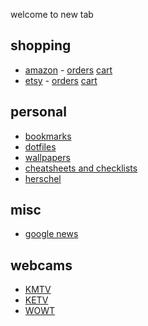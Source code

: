 <!-- ## new tab -->
welcome to new tab

## shopping
- [amazon](https://amazon.com) - [orders](https://amazon.com/your-orders) [cart](https://www.amazon.com/gp/aw/c)
- [etsy](https://etsy.com) - [orders](https://www.etsy.com/your/purchases) [cart](https://www.etsy.com/cart)

## personal
- [bookmarks](bookmarks.md)
- [dotfiles](https://github.com/buckmanc/dotfiles)
- [wallpapers](https://github.com/buckmanc/wallpapers)
- [cheatsheets and checklists](https://cheatsheets-and-checklists.pages.dev)
- [herschel](http://herschel.local)

## misc
- [google news](https://news.google.com)

## webcams
- [KMTV](https://www.3newsnow.com/weather/weather-cams)
- [KETV](https://www.ketv.com/article/skycams/8071873)
- [WOWT](https://www.wowt.com/weather/cams/)

